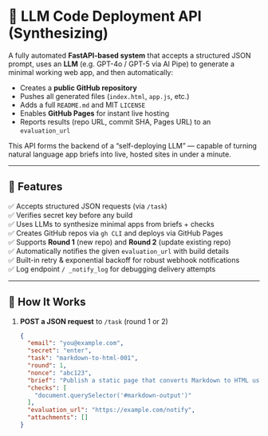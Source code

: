 # 🤖 LLM Code Deployment API (Synthesizing)

A fully automated **FastAPI-based system** that accepts a structured JSON prompt, uses an **LLM** (e.g. GPT-4o / GPT-5 via AI Pipe) to generate a minimal working web app, and then automatically:
- Creates a **public GitHub repository**
- Pushes all generated files (`index.html`, `app.js`, etc.)
- Adds a full `README.md` and MIT `LICENSE`
- Enables **GitHub Pages** for instant live hosting
- Reports results (repo URL, commit SHA, Pages URL) to an `evaluation_url`

This API forms the backend of a “self-deploying LLM” — capable of turning natural language app briefs into live, hosted sites in under a minute.

---

## 🚀 Features

✅ Accepts structured JSON requests (via `/task`)  
✅ Verifies secret key before any build  
✅ Uses LLMs to synthesize minimal apps from briefs + checks  
✅ Creates GitHub repos via `gh CLI` and deploys via GitHub Pages  
✅ Supports **Round 1** (new repo) and **Round 2** (update existing repo)  
✅ Automatically notifies the given `evaluation_url` with build details  
✅ Built-in retry & exponential backoff for robust webhook notifications  
✅ Log endpoint `/ _notify_log` for debugging delivery attempts  

---

## 🧠 How It Works

1. **POST a JSON request** to `/task` (round 1 or 2)  
   ```json
   {
     "email": "you@example.com",
     "secret": "enter",
     "task": "markdown-to-html-001",
     "round": 1,
     "nonce": "abc123",
     "brief": "Publish a static page that converts Markdown to HTML using marked.js",
     "checks": [
       "document.querySelector('#markdown-output')"
     ],
     "evaluation_url": "https://example.com/notify",
     "attachments": []
   }
